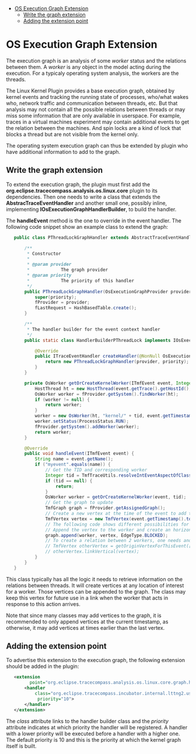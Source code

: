<!--TOC-->

- [OS Execution Graph Extension](#os-execution-graph-extension)
  - [Write the graph extension](#write-the-graph-extension)
  - [Adding the extension point](#adding-the-extension-point)

<!--TOC-->

# OS Execution Graph Extension

The execution graph is an analysis of some *worker* status and the
relations between them. A *worker* is any object in the model acting
during the execution. For a typicaly operating system analysis, the
workers are the threads.

The Linux Kernel Plugin provides a base execution graph, obtained by
kernel events and tracking the running state of processes, who/what
wakes who, network traffic and communication between threads, etc. But
that analysis may not contain all the possible relations between threads
or may miss some information that are only available in userspace. For
example, traces in a virtual machines experiment may contain additional
events to get the relation between the machines. And spin locks are a
kind of lock that blocks a thread but are not visible from the kernel
only.

The operating system execution graph can thus be extended by plugin who
have additional information to add to the graph.

## Write the graph extension

To extend the execution graph, the plugin must first add the
**org.eclipse.tracecompass.analysis.os.linux.core** plugin to its
dependencies. Then one needs to write a class that extends the
**AbstracTraceEventHandler** and another small one, possibly inline,
implementing **IOsExecutionGraphHandlerBuilder**, to build the handler.

The **handleEvent** method is the one to override in the event handler.
The following code snippet show an example class to extend the graph:

```java
   public class PThreadLockGraphHandler extends AbstractTraceEventHandler {

       /**  
        * Constructor  
        *  
        * @param provider  
        *            The graph provider  
        * @param priority  
        *            The priority of this handler  
        */  
       public PThreadLockGraphHandler(OsExecutionGraphProvider provider, int priority) {  
           super(priority);  
           fProvider = provider;  
           fLastRequest = HashBasedTable.create();  
       }

       /**  
        * The handler builder for the event context handler  
        */  
       public static class HandlerBuilderPThreadLock implements IOsExecutionGraphHandlerBuilder {

           @Override  
           public ITraceEventHandler createHandler(@NonNull OsExecutionGraphProvider provider, int priority) {  
               return new PThreadLockGraphHandler(provider, priority);  
           }  
       }

       private OsWorker getOrCreateKernelWorker(ITmfEvent event, Integer tid) {  
           HostThread ht = new HostThread(event.getTrace().getHostId(), tid);  
           OsWorker worker = fProvider.getSystem().findWorker(ht);  
           if (worker != null) {  
               return worker;  
           }  
           worker = new OsWorker(ht, "kernel/" + tid, event.getTimestamp().getValue()); //$NON-NLS-1$  
           worker.setStatus(ProcessStatus.RUN);  
           fProvider.getSystem().addWorker(worker);  
           return worker;  
       }

       @Override  
       public void handleEvent(ITmfEvent event) {  
           String name = event.getName();  
           if ("myevent".equals(name)) {  
               // Get the TID and corresponding worker  
               Integer tid = TmfTraceUtils.resolveIntEventAspectOfClassForEvent(event.getTrace(), LinuxTidAspect.class, event);  
               if (tid == null) {  
                   return;  
               }  
               OsWorker worker = getOrCreateKernelWorker(event, tid);  
               // Get the graph to update  
               TmfGraph graph = fProvider.getAssignedGraph();  
               // Create a new vertex at the time of the event to add to the graph  
               TmfVertex vertex = new TmfVertex(event.getTimestamp().toNanos());  
               // The following code shows different possibilities for the graph  
               // Append the vertex to the worker and create an horizontal edge of a specific type  
               graph.append(worker, vertex, EdgeType.BLOCKED);  
               // To create a relation between 2 workers, one needs another vertex  
               // TmfVertex otherVertex = getOriginVertexForThisEvent([...]);  
               // otherVertex.linkVertical(vertex);  
           }  
       }  
   }
```

This class typically has all the logic it needs to retrieve information
on the relations between threads. It will create vertices at any
location of interest for a worker. Those vertices can be appended to the
graph. The class may keep this vertex for future use in a link when the
worker that acts in response to this action arrives.

Note that since many classes may add vertices to the graph, it is
recommended to only append vertices at the current timestamp, as
otherwise, it may add vertices at times earlier than the last vertex.

## Adding the extension point

To advertise this extension to the execution graph, the following
extension should be added in the plugin:

```xml
   <extension
         point="org.eclipse.tracecompass.analysis.os.linux.core.graph.handler">  
       <handler
           class="org.eclipse.tracecompass.incubator.internal.lttng2.ust.extras.core.pthread.PThreadLockGraphHandler$HandlerBuilderPThreadLock"
            priority="10">  
       </handler>  
   </extension>
```

The *class* attribute links to the handler builder class and the
*priority* attribute indicates at which priority the handler will be
registered. A handler with a lower priority will be executed before a
handler with a higher one. The default priority is 10 and this is the
priority at which the kernel graph itself is built.
